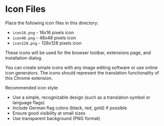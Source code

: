 # Icon Files

Place the following icon files in this directory:

- `icon16.png` - 16x16 pixels icon
- `icon48.png` - 48x48 pixels icon
- `icon128.png` - 128x128 pixels icon

These icons will be used for the browser toolbar, extensions page, and installation dialog.

You can create simple icons with any image editing software or use online icon generators. The icons should represent the translation functionality of this Chrome extension.

Recommended icon style:
- Use a simple, recognizable design (such as a translation symbol or language flags)
- Include German flag colors (black, red, gold) if possible
- Ensure good visibility at small sizes
- Use transparent background (PNG format) 